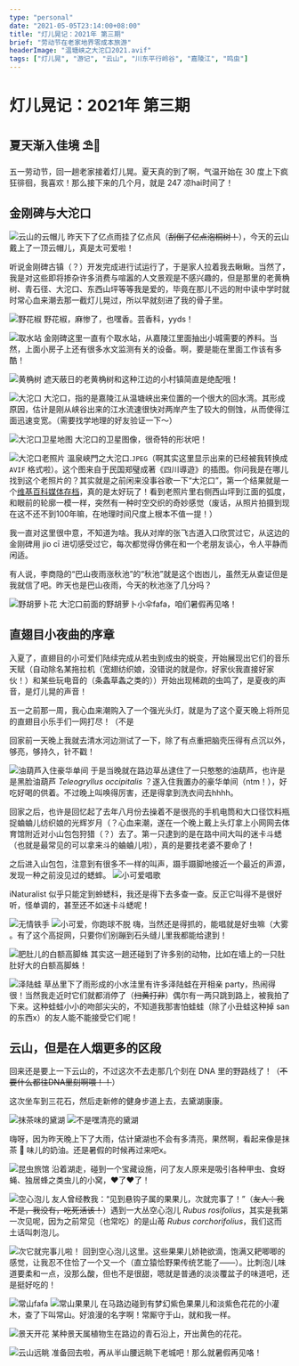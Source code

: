 ```yaml
---
type: "personal"
date: "2021-05-05T23:14:00+08:00"
title: "灯儿晃记：2021年 第三期"
brief: "劳动节在老家地界零成本旅游"
headerImage: "温塘峡之大沱口2021.avif"
tags: ["灯儿晃", "游记", "云山", "川东平行岭谷", "嘉陵江", "鸣虫"]
---
```


# 灯儿晃记：2021年 第三期

## 夏天渐入佳境 ⛱🍉
五一劳动节，回一趟老家接着灯儿晃。夏天真的到了啊，气温开始在 30 度上下疯狂徘徊，我喜欢！那么接下来的几个月，就是 247 凉hai时间了！

## 金刚碑与大沱口
![云山的云帽儿](images/云山的云帽儿.avif "noclip")
昨天下了亿点雨挂了亿点风（~~刮倒了亿点泡桐树！~~），今天的云山戴上了一顶云帽儿，真是太可爱啦！

听说金刚碑古镇（？）开发完成进行试运行了，于是家人拉着我去瞅瞅。当然了，我是对这些即将掺杂许多消费与喧嚣的人文景观是不感兴趣的，但是那里的老黄桷树、青石径、大沱口、东西山坪等等我是爱的，毕竟在那儿不远的附中读中学时就时常心血来潮去那一截灯儿晃过，所以早就刻进了我的骨子里。

![野花椒](images/野花椒.avif)
野花椒，麻惨了，也嘿香。芸香科，yyds！

![取水站](images/取水站.avif "noclip")
金刚碑这里一直有个取水站，从嘉陵江里面抽出小城需要的养料。当然，上面小房子上还有很多水文监测有关的设备。啊，要是能在里面工作该有多酷！

![黄桷树](images/黄桷树.avif "noclip")
遮天蔽日的老黄桷树和这种江边的小村镇简直是绝配哦！

![大沱口](images/温塘峡之大沱口2021.avif "noclip")
大沱口，指的是嘉陵江从温塘峡出来位置的一个很大的回水湾。其形成原因，估计是刚从峡谷出来的江水流速很快对两岸产生了较大的侧蚀，从而使得江面迅速变宽。（需要找学地理的好友验证一下～）

![大沱口卫星地图](images/大沱口卫星地图.avif)
大沱口的卫星图像，很奇特的形状吧！

![大沱口老照片](images/溫泉峽門之大沱口.avif "noclip")
溫泉峽門之大沱口.`JPEG`（啊其实这里显示出来的已经被我转换成 `AVIF` 格式啦）。这个图来自于民国郑璧成著《四川導遊》的插图。你问我是在哪儿找到这个老照片的？其实就是之前闲来没事谷歌一下“大沱口”，第一个结果就是一个[维基百科媒体存档](https://zh.wikipedia.org/wiki/File:溫泉峽門之大沱口.jpg)，真的是太好玩了！看到老照片里右侧西山坪到江面的弧度，和眼前的轮廓一模一样，突然有一种时空交织的奇妙感觉（废话，从照片拍摄到现在这不还不到100年嘛，在地理时间尺度上根本不值一提！）

我一直对这里很中意，不知道为啥。我从对岸的张飞古道入口欣赏过它，从这边的金刚碑用 jio cī 进切感受过它，每次都觉得仿佛在和一个老朋友谈心，令人平静而闲适。

有人说，李商隐的“巴山夜雨涨秋池”的“秋池”就是这个凼凼儿，虽然无从查证但是我就信了吧。昨天也是巴山夜雨，今天的秋池涨了几分吗？

![野胡萝卜花](images/野胡萝卜花.avif "noclip")
大沱口前面的野胡萝卜小伞fafa，咱们暑假再见咯！

## 直翅目小夜曲的序章
入夏了，直翅目的小可爱们陆续完成从若虫到成虫的蜕变，开始展现出它们的音乐天赋（自动除名某拖拉机（宽翅纺织娘，没错说的就是你，好家伙我直接好家伙！）和某些玩电音的（条螽草螽之类的））开始出现稀疏的虫鸣了，是夏夜的声音，是灯儿晃的声音！

五一之前那一周，我心血来潮购入了一个强光头灯，就是为了这个夏天晚上将所见的直翅目小乐手们一网打尽！（不是

回家前一天晚上我就去清水河边测试了一下，除了有点重把脑壳压得有点沉以外，够亮，够持久，针不戳！

![油葫芦入住豪华单间](images/油葫芦.avif)
于是当晚就在路边草丛逮住了一只憨憨的油葫芦，也许是是黑脸油葫芦 *Teleogryllus occipitalis* ？遂入住我置办的豪华单间（ntm！），好吃好喝的供着。不过晚上叫唤得厉害，还是得拿到洗衣间去hhhh。

回家之后，也许是回忆起了去年八月份去操着不是很亮的手机电筒和大口径饮料瓶捉蛐蛐儿纺织娘的光辉岁月（？心血来潮，遂在一个晚上戴上头灯拿上小网网去体育馆附近对小山包包狩猎（？）去了。第一只逮到的是在路中间大叫的迷卡斗蟋（也就是最常见的可以拿来斗的蛐蛐儿啦），真的是要找老婆不要命了！

之后进入山包包，注意到有很多不一样的叫声，蹑手蹑脚地接近一个最近的声源，发现一种之前没见过的蟋蟀。
![小可爱唱歌](images/蛉蟋属的吗.avif)

iNaturalist 似乎只能定到蛉蟋科，我还是得下去多查一查。反正它叫得不是很好听，怪单调的，甚至还不如迷卡斗蟋呢！

![无情铁手](images/无情铁手.avif)
![小可爱，你跑球不脱](images/跑球不脱.avif)
嗨，当然还是得抓的，能唱就是好虫嘛（大雾 。有了这个高捉网，只要你们别蹦到石头缝儿里我都能给逮到！

![肥肚儿的白额高脚蛛](images/肥肚儿的白额高脚蛛.avif)
其实这一趟还碰到了许多别的动物，比如在墙上的一只肚肚好大的白额高脚蛛！

![泽陆蛙](images/泽陆蛙.avif)
草丛里下了雨形成的小水洼里有许多泽陆蛙在开相亲 party，热闹得很！当然我走近时它们就都消停了（~~扫黄打非~~）偶尔有一两只跳到路上，被我拍了下来。这种蛙蛙小小的吻部尖尖的，不知道我那害怕蛙蛙（除了小丑蛙这种掉 san 的东西x）的友人能不能接受它们呢！

## 云山，但是在人烟更多的区段
回来还是要上一下云山的，不过这次不去走那几个刻在 DNA 里的野路线了！（~~不要什么都往DNA里刻啊喂！！~~）

这次坐车到三花石，然后走新修的健身步道上去，去黛湖康康。

![抹茶味的黛湖](images/抹茶味的黛湖.avif "noclip")
![不是嘿清亮的黛湖](images/不是嘿清亮的黛湖.avif "noclip")

嗨呀，因为昨天晚上下了大雨，估计黛湖也不会有多清亮，果然啊，看起来像是抹茶 🍵 味儿的奶油。还是暑假的时候再过来吧x。

![昆虫旅馆](images/昆虫旅馆.avif "noclip")
沿着湖走，碰到一个宝藏设施，问了友人原来是吸引各种甲虫、食蚜蝇、独居蜂之类虫儿的小窝，❤️了❤️了！

![空心泡儿](images/空心泡儿.avif)
友人曾经教我：“见到悬钩子属的果果儿，次就完事了！”（~~友人：我不是，我没有，吃死活该！~~）遇到一大丛空心泡儿 *Rubus rosifolius*，其实是我第一次见呢，因为之前常见（也常吃）的是山苺 *Rubus corchorifolius*，我们这而土话叫刺泡儿。

![次它就完事儿啦！](images/空心泡儿是空心的.avif)
回到空心泡儿这里。这些果果儿娇艳欲滴，饱满又耙唧唧的感觉，让我忍不住恰了一个又一个（直立猿恰野果传统艺能了——）。比刺泡儿味道要柔和一点，没那么酸，但也不是很甜，嗯就是普通的淡淡覆盆子的味道吧，还是挺好吃的！

![常山fafa](images/常山花花.avif "noclip")
![常山果果儿](images/常山梦幻紫果儿.avif "noclip")
在马路边碰到有梦幻紫色果果儿和淡紫色花花的小灌木，查了下叫常山。好浪漫的名字啊！常厮守于山，就和我一样。

![景天开花](images/景天花.avif)
某种景天属植物生在路边的青石沿上，开出黄色的花花。

![云山远眺](images/云山远眺.avif)
准备回去啦，再从半山腰远眺下老城吧！那么就暑假再见咯！

